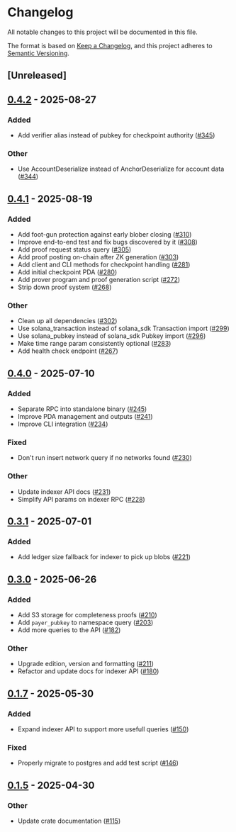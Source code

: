 # Changelog

All notable changes to this project will be documented in this file.

The format is based on [Keep a Changelog](https://keepachangelog.com/en/1.0.0/),
and this project adheres to [Semantic Versioning](https://semver.org/spec/v2.0.0.html).

## [Unreleased]

## [0.4.2](https://github.com/nitro-svm/data-anchor-oss/compare/data-anchor-api-v0.4.1...data-anchor-api-v0.4.2) - 2025-08-27

### Added

- Add verifier alias instead of pubkey for checkpoint authority ([#345](https://github.com/nitro-svm/data-anchor-oss/pull/345))

### Other

- Use AccountDeserialize instead of AnchorDeserialize for account data ([#344](https://github.com/nitro-svm/data-anchor-oss/pull/344))

## [0.4.1](https://github.com/nitro-svm/data-anchor-oss/compare/data-anchor-api-v0.4.0...data-anchor-api-v0.4.1) - 2025-08-19

### Added

- Add foot-gun protection against early blober closing ([#310](https://github.com/nitro-svm/data-anchor-oss/pull/310))
- Improve end-to-end test and fix bugs discovered by it ([#308](https://github.com/nitro-svm/data-anchor-oss/pull/308))
- Add proof request status query ([#305](https://github.com/nitro-svm/data-anchor-oss/pull/305))
- Add proof posting on-chain after ZK generation ([#303](https://github.com/nitro-svm/data-anchor-oss/pull/303))
- Add client and CLI methods for checkpoint handling ([#281](https://github.com/nitro-svm/data-anchor-oss/pull/281))
- Add initial checkpoint PDA ([#280](https://github.com/nitro-svm/data-anchor-oss/pull/280))
- Add prover program and proof generation script ([#272](https://github.com/nitro-svm/data-anchor-oss/pull/272))
- Strip down proof system ([#268](https://github.com/nitro-svm/data-anchor-oss/pull/268))

### Other

- Clean up all dependencies ([#302](https://github.com/nitro-svm/data-anchor-oss/pull/302))
- Use solana_transaction instead of solana_sdk Transaction import ([#299](https://github.com/nitro-svm/data-anchor-oss/pull/299))
- Use solana_pubkey instead of solana_sdk Pubkey import ([#296](https://github.com/nitro-svm/data-anchor-oss/pull/296))
- Make time range param consistently optional ([#283](https://github.com/nitro-svm/data-anchor-oss/pull/283))
- Add health check endpoint ([#267](https://github.com/nitro-svm/data-anchor-oss/pull/267))

## [0.4.0](https://github.com/nitro-svm/data-anchor-oss/compare/data-anchor-api-v0.3.1...data-anchor-api-v0.4.0) - 2025-07-10

### Added

- Separate RPC into standalone binary ([#245](https://github.com/nitro-svm/data-anchor-oss/pull/245))
- Improve PDA management and outputs ([#241](https://github.com/nitro-svm/data-anchor-oss/pull/241))
- Improve CLI integration ([#234](https://github.com/nitro-svm/data-anchor-oss/pull/234))

### Fixed

- Don't run insert network query if no networks found ([#230](https://github.com/nitro-svm/data-anchor-oss/pull/230))

### Other

- Update indexer API docs ([#231](https://github.com/nitro-svm/data-anchor-oss/pull/231))
- Simplify API params on indexer RPC ([#228](https://github.com/nitro-svm/data-anchor-oss/pull/228))

## [0.3.1](https://github.com/nitro-svm/data-anchor-oss/compare/data-anchor-api-v0.3.0...data-anchor-api-v0.3.1) - 2025-07-01

### Added

- Add ledger size fallback for indexer to pick up blobs ([#221](https://github.com/nitro-svm/data-anchor-oss/pull/221))

## [0.3.0](https://github.com/nitro-svm/data-anchor-oss/compare/data-anchor-api-v0.2.0...data-anchor-api-v0.3.0) - 2025-06-26

### Added

- Add S3 storage for completeness proofs ([#210](https://github.com/nitro-svm/data-anchor-oss/pull/210))
- Add `payer_pubkey` to namespace query ([#203](https://github.com/nitro-svm/data-anchor-oss/pull/203))
- Add more queries to the API ([#182](https://github.com/nitro-svm/data-anchor-oss/pull/182))

### Other

- Upgrade edition, version and formatting ([#211](https://github.com/nitro-svm/data-anchor-oss/pull/211))
- Refactor and update docs for indexer API ([#180](https://github.com/nitro-svm/data-anchor-oss/pull/180))

## [0.1.7](https://github.com/nitro-svm/nitro-data-module/compare/nitro-da-indexer-api-v0.1.6...nitro-da-indexer-api-v0.1.7) - 2025-05-30

### Added

- Expand indexer API to support more usefull queries ([#150](https://github.com/nitro-svm/nitro-data-module/pull/150))

### Fixed

- Properly migrate to postgres and add test script ([#146](https://github.com/nitro-svm/nitro-data-module/pull/146))

## [0.1.5](https://github.com/nitro-svm/nitro-data-module/compare/nitro-da-indexer-api-v0.1.4...nitro-da-indexer-api-v0.1.5) - 2025-04-30

### Other

- Update crate documentation ([#115](https://github.com/nitro-svm/nitro-data-module/pull/115))

